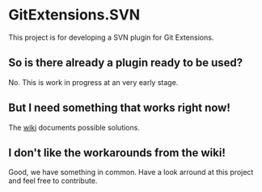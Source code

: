 # GitExtensions.SVN
This project is for developing a SVN plugin for Git Extensions.


## So is there already a plugin ready to be used?
No. This is work in progress at an very early stage.


## But I need something that works right now!
The [wiki](https://github.com/mast-eu/GitExtensions.SVN/wiki/Workarounds) documents possible solutions.


## I don't like the workarounds from the wiki!
Good, we have something in common. Have a look arround at this project and feel free to contribute.
